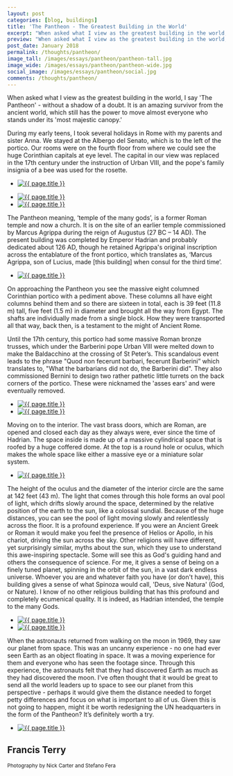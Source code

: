 ```yaml
---
layout: post
categories: [blog, buildings]
title: 'The Pantheon - The Greatest Building in the World'
excerpt: "When asked what I view as the greatest building in the world, I say 'The Pantheon' - without a shadow of a doubt. It is an amazing survivor from the ancient world."
preview: "When asked what I view as the greatest building in the world, I say 'The Pantheon' - without a shadow of a doubt. It is an amazing survivor from the ancient world, which still has the power to move almost everyone who stands under its 'most majestic canopy.'"
post_date: January 2018
permalink: /thoughts/pantheon/
image_tall: /images/essays/pantheon/pantheon-tall.jpg
image_wide: /images/essays/pantheon/pantheon-wide.jpg
social_image: /images/essays/pantheon/social.jpg
comments: /thoughts/pantheon/
---
```


<p>
	When asked what I view as the greatest building in the world, I say 'The Pantheon' - without a shadow of a doubt. It is an amazing survivor from the ancient world, which still has the power to move almost everyone who stands under its 'most majestic canopy.'
</p><p>
	During my early teens, I took several holidays in Rome with my parents and sister Anna. We stayed at the Albergo del Senato, which is to the left of the portico. Our rooms were on the fourth floor from where we could see the huge Corinthian capitals at eye level. The capital in our view was replaced in the 17th century under the instruction of Urban VIII, and the pope's family insignia of a bee was used for the rosette.
</p>

<ul class="list">
	<li class="full">
		<a class="fancybox" rel="group" href="/images/essays/pantheon/pantheon-02.jpg">
			<img src="/images/essays/pantheon/pantheon-02.jpg" alt="{{ page.title }}" />
		</a>
	</li>
</ul>
<ul class="list">
	<li class="half">
		<a class="fancybox" rel="group" href="/images/essays/pantheon/pantheon-03.jpg">
			<img src="/images/essays/pantheon/thumbs/pantheon-03.jpg" alt="{{ page.title }}" />
		</a>
	</li>
	<li class="half">
		<a class="fancybox" rel="group" href="/images/essays/pantheon/pantheon-09.jpg">
			<img src="/images/essays/pantheon/thumbs/pantheon-09.jpg" alt="{{ page.title }}" />
		</a>
	</li>
</ul>

<p>
	The Pantheon meaning, ‘temple of the many gods’, is a former Roman temple and now a church. It is on the site of an earlier temple commissioned by Marcus Agrippa during the reign of Augustus (27 BC – 14 AD). The present building was completed by Emperor Hadrian and probably dedicated about 126 AD, though he retained Agrippa's original inscription across the entablature of the front portico, which translates as, ‘Marcus Agrippa, son of Lucius, made [this building] when consul for the third time’.
</p>

<ul class="list">
	<li class="full">
		<a class="fancybox" rel="group" href="/images/essays/pantheon/pantheon-04.jpg">
			<img src="/images/essays/pantheon/pantheon-04.jpg" alt="{{ page.title }}" />
		</a>
	</li>
</ul>

<p>
	On approaching the Pantheon you see the massive eight columned Corinthian portico with a pediment above. These columns all have eight columns behind them and so there are sixteen in total, each is 39 feet (11.8 m) tall, five feet (1.5 m) in diameter and brought all the way from Egypt.  The shafts are individually made from a single block. How they were transported all that way, back then, is a testament to the might of Ancient Rome.
</p><p>
	Until the 17th century, this portico had some massive Roman bronze trusses, which under the Barberini pope Urban VIII were melted down to make the Baldacchino at the crossing of St Peter’s. This scandalous event leads to the phrase "Quod non fecerunt barbari, fecerunt Barberini” which translates to, "What the barbarians did not do, the Barberini did". They also commissioned Bernini to design two rather pathetic little turrets on the back corners of the portico.  These were nicknamed the 'asses ears' and were eventually removed.
</p>

<ul class="list">
	<li class="half">
		<a class="fancybox" rel="group" href="/images/essays/pantheon/pantheon-05.jpg">
			<img src="/images/essays/pantheon/pantheon-05.jpg" alt="{{ page.title }}" />
		</a>
	</li>
	<li class="half">
		<a class="fancybox" rel="group" href="/images/essays/pantheon/pantheon-06.jpg">
			<img src="/images/essays/pantheon/thumbs/pantheon-06.jpg" alt="{{ page.title }}" />
		</a>
	</li>
</ul>

<p>
	Moving on to the interior. The vast brass doors, which are Roman, are opened and closed each day as they always were, ever since the time of Hadrian. The space inside is made up of a massive cylindrical space that is roofed by a huge coffered dome. At the top is a round hole or oculus, which makes the whole space like either a massive eye or a miniature solar system. 
</p>

<ul class="list">
	<li class="full">
		<a class="fancybox" rel="group" href="/images/essays/pantheon/pantheon-01.jpg">
			<img src="/images/essays/pantheon/pantheon-01.jpg" alt="{{ page.title }}" />
		</a>
	</li>
</ul>

<p>
	The height of the oculus and the diameter of the interior circle are the same at 142 feet (43 m). The light that comes through this hole forms an oval pool of light, which drifts slowly around the space, determined by the relative position of the earth to the sun, like a colossal sundial. Because of the huge distances, you can see the pool of light moving slowly and relentlessly across the floor. It is a profound experience. If you were an Ancient Greek or Roman it would make you feel the presence of Helios or Apollo, in his chariot, driving the sun across the sky.  Other religions will have different, yet surprisingly similar, myths about the sun, which they use to understand this awe-inspiring spectacle. Some will see this as God's guiding hand and others the consequence of science. For me, it gives a sense of being on a finely tuned planet, spinning in the orbit of the sun, in a vast dark endless universe. Whoever you are and whatever faith you have (or don't have), this building gives a sense of what Spinoza would call,  'Deus, sive Natura' (God, or Nature). I know of no other religious building that has this profound and completely ecumenical quality. It is indeed, as Hadrian intended, the temple to the many Gods. 
</p>

<ul class="list">
	<li class="half">
		<a class="fancybox" rel="group" href="/images/essays/pantheon/apollo.jpg">
			<img src="/images/essays/pantheon/thumbs/apollo.jpg" alt="{{ page.title }}" />
		</a>
	</li>
	<li class="half">
		<a class="fancybox" rel="group" href="/images/essays/pantheon/pantheon-07.jpg">
			<img src="/images/essays/pantheon/thumbs/pantheon-07.jpg" alt="{{ page.title }}" />
		</a>
	</li>
</ul>

<p>
	When the astronauts returned from walking on the moon in 1969, they saw our planet from space.  This was an uncanny experience - no one had ever seen Earth as an object floating in space. It was a moving experience for them and everyone who has seen the footage since. Through this experience, the astronauts felt that they had discovered Earth as much as they had discovered the moon. I've often thought that it would be great to send all the world leaders up to space to see our planet from this perspective - perhaps it would give them the distance needed to forget petty differences and focus on what is important to all of us. Given this is not going to happen, might it be worth redesigning the UN headquarters in the form of the Pantheon? It’s definitely worth a try.
</p>

<ul class="list">
	<li class="full">
		<a class="fancybox" rel="group" href="/images/essays/pantheon/earth-from-space.jpg">
			<img src="/images/essays/pantheon/earth-from-space.jpg" alt="{{ page.title }}" />
		</a>
	</li>
</ul>

<h2>
	Francis Terry
</h2>

<p><small>Photography by Nick Carter and Stefano Fera</small></p>